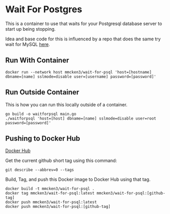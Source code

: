 # Wait For Postgres

This is a container to use that waits for your Postgresql database server to start up being stopping.

Idea and base code for this is influenced by a repo that does the same try wait for MySQL [here](https://github.com/jimmysawczuk/wait-for-mysql).

## Run With Container

```
docker run --network host mmcken3/wait-for-psql 'host=[hostname] dbname=[name] sslmode=disable user=[username] password=[password]'
```

## Run Outside Container

This is how you can run this locally outside of a container.

```
go build -o waitforpsql main.go
./waitforpsql 'host=[host] dbname=[name] sslmode=disable user=root password=[password]'
```

## Pushing to Docker Hub

[Docker Hub](https://hub.docker.com/r/mmcken3/wait-for-psql)

Get the current github short tag using this command:

```
git describe --abbrev=0 --tags
```

Build, Tag, and push this Docker image to Docker Hub using that tag.

```
docker build -t mmcken3/wait-for-psql .
docker tag mmcken3/wait-for-psql:latest mmcken3/wait-for-psql:[github-tag]
docker push mmcken3/wait-for-psql:latest
docker push mmcken3/wait-for-psql:[github-tag]
```
